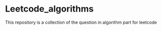 # Leetcode_algorithms
This repository is a collection of the question in algorithm part for leetcode
